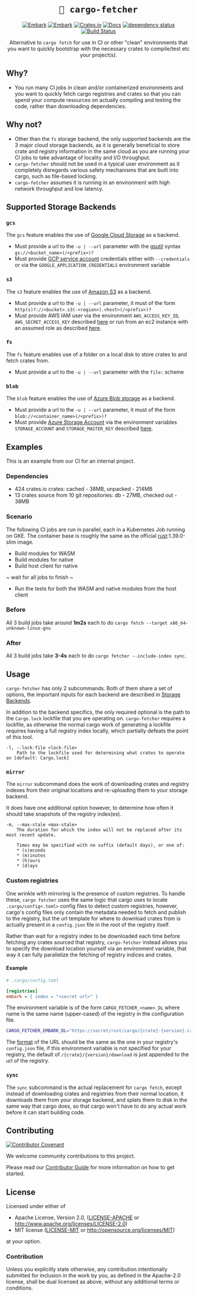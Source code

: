 <div align="center">

# `🎁 cargo-fetcher`

[![Embark](https://img.shields.io/badge/embark-open%20source-blueviolet.svg)](https://embark.dev)
[![Embark](https://img.shields.io/badge/discord-ark-%237289da.svg?logo=discord)](https://discord.gg/dAuKfZS)
[![Crates.io](https://img.shields.io/crates/v/cargo-fetcher.svg)](https://crates.io/crates/cargo-fetcher)
[![Docs](https://docs.rs/cargo-fetcher/badge.svg)](https://docs.rs/cargo-fetcher)
[![dependency status](https://deps.rs/repo/github/EmbarkStudios/cargo-fetcher/status.svg)](https://deps.rs/repo/github/EmbarkStudios/cargo-fetcher)
[![Build Status](https://github.com/EmbarkStudios/cargo-fetcher/workflows/CI/badge.svg)](https://github.com/EmbarkStudios/cargo-fetcher/actions?workflow=CI)

Alternative to `cargo fetch` for use in CI or other "clean" environments that you want to quickly bootstrap with the necessary crates to compile/test etc your project(s).

</div>

## Why?

* You run many CI jobs in clean and/or containerized environments and you want to quickly fetch cargo registries and crates so that you can spend your compute resources on actually compiling and testing the code, rather than downloading dependencies.

## Why not?

* Other than the `fs` storage backend, the only supported backends are the 3 major cloud storage backends, as it is generally beneficial to store crate and registry information in the same cloud as you are running your CI jobs to take advantage of locality and I/O throughput.
* `cargo-fetcher` should not be used in a typical user environment as it completely disregards various safety mechanisms that are built into cargo, such as file-based locking.
* `cargo-fetcher` assumes it is running in an environment with high network throughput and low latency.

## Supported Storage Backends

### `gcs`

The `gcs` feature enables the use of [Google Cloud Storage](https://cloud.google.com/storage/) as a backend.

* Must provide a url to the `-u | --url` parameter with the [gsutil](https://cloud.google.com/storage/docs/gsutil#syntax) syntax `gs://<bucket_name>(/<prefix>)?`
* Must provide [GCP service account](https://cloud.google.com/iam/docs/service-accounts) credentials either with `--credentials` or via the `GOOGLE_APPLICATION_CREDENTIALS` environment variable

### `s3`

The `s3` feature enables the use of [Amazon S3](https://aws.amazon.com/s3/) as a backend.

* Must provide a url to the `-u | --url` parameter, it must of the form `http(s)?://<bucket>.s3(-<region>).<host>(/<prefix>)?`
* Must provide AWS IAM user via the environment `AWS_ACCESS_KEY_ID`, `AWS_SECRET_ACCESS_KEY` described [here](https://docs.aws.amazon.com/cli/latest/userguide/cli-configure-envvars.html) or run from an ec2 instance with an assumed role as described [here](https://docs.aws.amazon.com/AWSEC2/latest/UserGuide/iam-roles-for-amazon-ec2.html).

### `fs`

The `fs` feature enables use of a folder on a local disk to store crates to and fetch crates from.

* Must provide a url to the `-u | --url` parameter with the `file:` scheme

### `blob`

The `blob` feature enables the use of [Azure Blob storage](https://azure.microsoft.com/services/storage/blobs/) as a backend.

* Must provide a url to the `-u | --url` parameter, it must of the form `blob://<container_name>(/<prefix>)?`
* Must provide [Azure Storage Account](https://docs.microsoft.com/en-us/azure/storage/common/storage-account-overview) via the environment variables `STORAGE_ACCOUNT` and `STORAGE_MASTER_KEY` described [here](https://docs.microsoft.com/azure/storage/common/storage-account-keys-manage?tabs=azure-portal).

## Examples

This is an example from our CI for an internal project.

### Dependencies

* 424 crates.io crates: cached - 38MB, unpacked - 214MB
* 13 crates source from 10 git repositories: db - 27MB, checked out - 38MB

### Scenario

The following CI jobs are run in parallel, each in a Kubernetes Job running on GKE. The container base is roughly the same as the official [rust](https://hub.docker.com/_/rust):1.39.0-slim image.

* Build modules for WASM
* Build modules for native
* Build host client for native

~ wait for all jobs to finish ~

* Run the tests for both the WASM and native modules from the host client

### Before

All 3 build jobs take around **1m2s** each to do `cargo fetch --target x86_64-unknown-linux-gnu`

### After

All 3 build jobs take **3-4s** each to do `cargo fetcher --include-index sync`.

## Usage

`cargo-fetcher` has only 2 subcommands. Both of them share a set of options, the important inputs for each backend are described in [Storage Backends](#supported-storage-backends).

In addition to the backend specifics, the only required optional is the path to the `Cargo.lock` lockfile that you are operating on. `cargo-fetcher` requires a lockfile, as otherwise the normal cargo work of generating a lockfile requires having a full registry index locally, which partially defeats the point of this tool.

```text
-l, --lock-file <lock-file>
    Path to the lockfile used for determining what crates to operate on [default: Cargo.lock]
```

### `mirror`

The `mirror` subcommand does the work of downloading crates and registry indexes from their original locations and re-uploading them to your storage backend.

It does have one additional option however, to determine how often it should take snapshots of the registry index(es).

```text
-m, --max-stale <max-stale>
    The duration for which the index will not be replaced after its most recent update.

    Times may be specified with no suffix (default days), or one of:
    * (s)econds
    * (m)inutes
    * (h)ours
    * (d)ays
```

### Custom registries

One wrinkle with mirroring is the presence of custom registries. To handle these, `cargo fetcher` uses the same logic that cargo uses to locate `.cargo/config<.toml>` config files to detect custom registries, however, cargo's config files only contain the metadata needed to fetch and publish to the registry, but the url template for where to download crates from is actually present in a `config.json` file in the root of the registry itself.

Rather than wait for a registry index to be downloaded each time before fetching any crates sourced that registry, `cargo-fetcher` instead allows you to specify the download location yourself via an environment variable, that way it can fully parallelize the fetching of registry indices and crates.

#### Example

```ini
# .cargo/config.toml

[registries]
embark = { index = "<secret url>" }
```

The environment variable is of the form `CARGO_FETCHER_<name>_DL` where name is the same name (upper-cased) of the registry in the configuration file.

```sh
CARGO_FETCHER_EMBARK_DL="https://secret/rust/cargo/{crate}-{version}.crate" cargo fetcher mirror
```

The [format](https://doc.rust-lang.org/cargo/reference/registries.html#index-format) of the URL should be the same as the one in your registry's `config.json` file, if this environment variable is not specified for your registry, the default of `/{crate}/{version}/download` is just appended to the url of the registry.

### `sync`

The `sync` subcommand is the actual replacement for `cargo fetch`, except instead of downloading crates and registries from their normal location, it downloads them from your storage backend, and splats them to disk in the same way that cargo does, so that cargo won't have to do any actual work before it can start building code.

## Contributing

[![Contributor Covenant](https://img.shields.io/badge/contributor%20covenant-v1.4-ff69b4.svg)](../CODE_OF_CONDUCT.md)

We welcome community contributions to this project.

Please read our [Contributor Guide](CONTRIBUTING.md) for more information on how to get started.

## License

Licensed under either of

* Apache License, Version 2.0, ([LICENSE-APACHE](LICENSE-APACHE) or <http://www.apache.org/licenses/LICENSE-2.0>)
* MIT license ([LICENSE-MIT](LICENSE-MIT) or <http://opensource.org/licenses/MIT>)

at your option.

### Contribution

Unless you explicitly state otherwise, any contribution intentionally submitted for inclusion in the work by you, as defined in the Apache-2.0 license, shall be dual licensed as above, without any additional terms or conditions.
